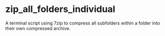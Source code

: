 # zip_all_folders_individual
A terminal script using 7zip to compress all subfolders within a folder into their own compressed archive. 
